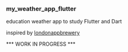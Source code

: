 ### my_weather_app_flutter

education weather app to study Flutter and Dart

inspired by [londonappbrewery](https://www.appbrewery.co/)


*** WORK IN PROGRESS ***
